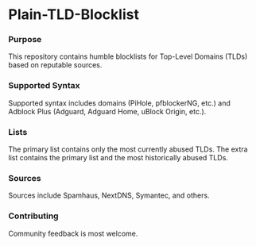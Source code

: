 # Plain-TLD-Blocklist

### Purpose
This repository contains humble blocklists for Top-Level Domains (TLDs) based on reputable sources.

### Supported Syntax
Supported syntax includes domains (PiHole, pfblockerNG, etc.) and Adblock Plus (Adguard, Adguard Home, uBlock Origin, etc.). 

### Lists
The primary list contains only the most currently abused TLDs.  The extra list contains the primary list and the most historically abused TLDs. 

### Sources
Sources include Spamhaus, NextDNS, Symantec, and others.

### Contributing
Community feedback is most welcome.
